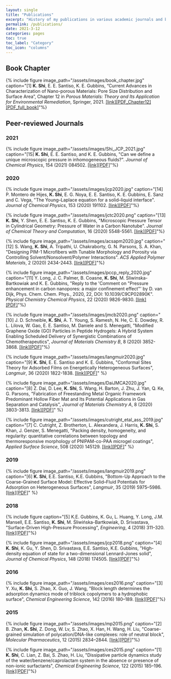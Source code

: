 ```yaml
---
layout: single
title: "Publications"
excerpt: "History of my publications in various academic journals and books."
permalink: /publications/
date: 2021-3-12
categories: pages
toc: true
toc_label: "Category"
toc_icon: "columns"
---
```

## Book Chapter
{% include figure image_path="/assets/images/book_chapter.jpg" caption="[1] **K. Shi**, E. E. Santiso, K. E. Gubbins, “Current Advances in Characterization of Nano-porous Materials: Pore Size Distribution and Surface Area”, Chapter 12 in *Porous Materials: Theory and Its Application for Environmental Remediation*, Springer, 2021. [[link]](https://link.springer.com/book/10.1007/978-3-030-65991-2)[[PDF_Chapter12]](http://kaihangshi.github.io/assets/docs/book/PorousMaterials_Chap12_2021.pdf)[[PDF_full_book]](http://kaihangshi.github.io/assets/docs/book/PorousMaterials_2021.pdf)"%}

## Peer-reviewed Journals
### 2021
{% include figure image_path="/assets/images/Shi_JCP_2021.jpg" caption="[15] **K. Shi**, E. E. Santiso, and K. E. Gubbins, \"Can we define a unique microscopic pressure in inhomogeneous fluids?\". *Journal of Chemical Physics*, 154 (2021) 084502. [[link]](https://aip.scitation.org/doi/10.1063/5.0044487)[[PDF]](http://kaihangshi.github.io/assets/docs/paper/Shi_JCP_2021.pdf)"%}

### 2020
{% include figure image_path="/assets/images/jcp2020.jpg" caption="[14] P. Montero de Hijes, **K. Shi**, E. G. Noya, E. E. Santiso, K. E. Gubbins, E. Sanz and C. Vega, \"The Young–Laplace equation for a solid–liquid interface\". *Journal of Chemical Physics*, 153 (2020) 191102. [[link]](https://aip.scitation.org/doi/10.1063/5.0032602)[[PDF]](http://kaihangshi.github.io/assets/docs/paper/Hijes_jcp_2020.pdf)"%}

{% include figure image_path="/assets/images/jctc2020.png" caption="[13] **K. Shi**, Y. Shen, E. E. Santiso, K. E. Gubbins, \"Microscopic Pressure Tensor in Cylindrical Geometry: Pressure of Water in a Carbon Nanotube\". *Journal of Chemical Theory and Computation*, 16 (2020) 5548-5561. [[link]](https://pubs.acs.org/doi/abs/10.1021/acs.jctc.0c00607)[[PDF]](http://kaihangshi.github.io/assets/docs/paper/Shi_jctc_2020.pdf)"%}

{% include figure image_path="/assets/images/acsapm2020.jpg" caption="[12] S. Wang, **K. Shi**, A. Tripathi, U. Chakraborty, G. N. Parsons, S. A. Khan, \"Designing PIM-1 Microfibers with Tunable Morphology and Porosity via Controlling Solvent/Nonsolvent/Polymer Interactions\". *ACS Applied Polymer Materials*, 2 (2020) 2434-2443. [[link]](https://pubs.acs.org/doi/abs/10.1021/acsapm.0c00386)[[PDF]](http://kaihangshi.github.io/assets/docs/paper/Wang_acsapm_2020.pdf)"%}

{% include figure image_path="/assets/images/pccp_reply_2020.jpg" caption="[11] Y. Long, J. C. Palmer, B. Coasne, **K. Shi**, M. Sliwinska-Bartkowiak and K. E. Gubbins, \"Reply to the \'Comment on \"Pressure enhancement in carbon nanopores: a major confinement effect\"\' by D. van Dijk, Phys. Chem. Chem. Phys., 2020, 22, DOI: 10.1039/C9CP02890K\". *Physical Chemistry Chemical Physics*, 22 (2020) 9826-9830. [[link]](https://pubs-rsc-org.prox.lib.ncsu.edu/en/content/articlelanding/cp/2020/c9cp04289j#!divAbstract)[[PDF]](http://kaihangshi.github.io/assets/docs/paper/Long_pccp_2020.pdf)"%}

{% include figure image_path="/assets/images/jmcb2020.png" caption="[10] J. D. Schneible, **K. Shi**, A. T. Young, S. Ramesh, N. He, C. E. Dowdey, R. L. Lilova, W. Gao, E. E. Santiso, M. Daniele and S. Menegatti, \"Modified Graphene Oxide (GO) Particles in Peptide Hydrogels: A Hybrid System Enabling Scheduled Delivery of Synergistic Combinations of Chemotherapeutics\", *Journal of Materials Chemistry B*, 8 (2020) 3852-3868. [[link]](https://pubs.rsc.org/en/content/articlehtml/2020/tb/d0tb00064g)[[PDF]](http://kaihangshi.github.io/assets/docs/paper/Schneible_jmcb_2020.pdf)"%}

{% include figure image_path="/assets/images/langmuir2020.jpg" caption="[9] **K. Shi**, E. E. Santiso and K. E. Gubbins, \"Conformal Sites Theory for Adsorbed Films on Energetically Heterogeneous Surfaces\", *Langmuir*, 36 (2020) 1822-1838. [[link]](https://pubs.acs.org/doi/abs/10.1021/acs.langmuir.9b03633)[[PDF]](http://kaihangshi.github.io/assets/docs/paper/Shi_langmuir_2020.pdf)" %}

{% include figure image_path="/assets/images/DaiJMCA2020.jpg" caption="[8] Z. Dai, D. Lee, **K. Shi**, S. Wang, H. Barton, J. Zhu, J. Yan, Q. Ke, G. Parsons, \"Fabrication of Freestanding Metal Organic Framework Predominant Hollow Fiber Mat and Its Potential Applications in Gas Separation and Catalysis\", *Journal of Materials Chemistry A*, 8 (2020) 3803-3813. [[link]](https://pubs.rsc.org/en/content/articlehtml/2020/ta/c9ta11701f)[[PDF]](http://kaihangshi.github.io/assets/docs/paper/Dai_jmca_2020.pdf)" %}

{% include figure image_path="/assets/images/cutright_etal_ass_2019.jpg" caption="[7] C. Cutright, Z. Brotherton, L. Alexandera, J. Harris, **K. Shi**, S. Khan, J. Genzer, S. Menegatti, \"Packing density, homogeneity, and regularity: quantitative correlations between topology and thermoresponsive morphology of PNIPAM-co-PAA microgel coatings\", *Applied Surface Science*, 508 (2020) 145129. [[link]](https://www.sciencedirect.com/science/article/abs/pii/S0169433219339467)[[PDF]](http://kaihangshi.github.io/assets/docs/paper/Cutright_ass_2020.pdf)" %}

### 2019
{% include figure image_path="/assets/images/langmuir2019.png" caption="[6] **K. Shi**, E.E. Santiso, K.E. Gubbins, \"Bottom-Up Approach to the Coarse-Grained Surface Model: Effective Solid–Fluid Potentials for Adsorption on Heterogeneous Surfaces\", *Langmuir*, 35 (2019) 5975–5986. [[link]](https://pubs.acs.org/doi/10.1021/acs.langmuir.9b00440)[[PDF]](http://kaihangshi.github.io/assets/docs/paper/Shi_langmuir_2019.pdf)" %}

### 2018
{% include figure caption="[5] K.E. Gubbins, K. Gu, L. Huang, Y. Long, J.M. Mansell, E.E. Santiso, **K. Shi**, M. Śliwińska-Bartkowiak, D. Srivastava, \"Surface-Driven High-Pressure Processing\", *Engineering*, 4 (2018) 311–320. [[link]](https://www.sciencedirect.com/science/article/pii/S2095809917308354)[[PDF]](http://kaihangshi.github.io/assets/docs/paper/Gubbins_engineering_2018.pdf)"%}

{% include figure image_path="/assets/images/jcp2018.png" caption="[4] **K. Shi**, K. Gu, Y. Shen, D. Srivastava, E.E. Santiso, K.E. Gubbins, \"High-density equation of state for a two-dimensional Lennard-Jones solid\", *Journal of Chemical Physics*, 148 (2018) 174505. [[link]](https://aip.scitation.org/doi/abs/10.1063/1.5029488)[[PDF]](http://kaihangshi.github.io/assets/docs/paper/Shi_jcp_2018.pdf)"%}

### 2016
{% include figure image_path="/assets/images/ces2016.png" caption="[3] Y. Xu, **K. Shi**, S. Zhao, X. Guo, J. Wang, \"Block length determines the adsorption dynamics mode of triblock copolymers to a hydrophobic surface\", *Chemical Engineering Science*, 142 (2016) 180–189. [[link]](https://www.sciencedirect.com/science/article/pii/S0009250915007708)[[PDF]](http://kaihangshi.github.io/assets/docs/paper/Xu_ces_2016.pdf)"%}

### 2015
{% include figure image_path="/assets/images/mp2015.png" caption="[2] B. Zhan, **K. Shi**, Z. Dong, W. Lv, S. Zhao, X. Han, H. Wang, H. Liu, \"Coarse-grained simulation of polycation/DNA-like complexes: role of neutral block\", *Molecular Pharmaceutics*, 12 (2015) 2834–2844. [[link]](https://pubs.acs.org/doi/abs/10.1021/mp500861c)[[PDF]](http://kaihangshi.github.io/assets/docs/paper/Zhan_mp_2015.pdf)"%}

{% include figure image_path="/assets/images/ces2015.png" caption="[1] **K. Shi**, C. Lian, Z. Bai, S. Zhao, H. Liu, \"Dissipative particle dynamics study of the water/benzene/caprolactam system in the absence or presence of non-ionic surfactants\", *Chemical Engineering Science*, 122 (2015) 185–196. [[link]](https://www.sciencedirect.com/science/article/pii/S000925091400534X)[[PDF]](http://kaihangshi.github.io/assets/docs/paper/Shi_ces_2015.pdf)"%}
